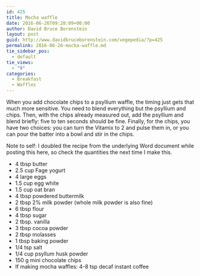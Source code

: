 ```yaml
---
id: 425
title: Mocha waffle
date: 2016-06-26T09:28:09+00:00
author: David Bruce Borenstein
layout: post
guid: http://www.davidbruceborenstein.com/vegepedia/?p=425
permalink: 2016-06-26-mocha-waffle.md
tie_sidebar_pos:
  - default
tie_views:
  - "9"
categories:
  - Breakfast
  - Waffles
---
```

When you add chocolate chips to a psyllium waffle, the timing just gets that much more sensitive. You need to blend everything but the psyllium and chips. Then, with the chips already measured out, add the psyllium and blend briefly: five to ten seconds should be fine. Finally, for the chips, you have two choices: you can turn the Vitamix to 2 and pulse them in, or you can pour the batter into a bowl and stir in the chips.

Note to self: I doubled the recipe from the underlying Word document while posting this here, so check the quantities the next time I make this.

  * 4 tbsp butter
  * 2.5 cup Fage yogurt
  * 4 large eggs
  * 1.5 cup egg white
  * 1.5 cup oat bran
  * 4 tbsp powdered buttermilk
  * 2 tbsp 2% milk powder (whole milk powder is also fine)
  * 6 tbsp flour
  * 4 tbsp sugar
  * 2 tbsp. vanilla
  * 3 tbsp cocoa powder
  * 2 tbsp molasses
  * 1 tbsp baking powder
  * 1/4 tsp salt
  * 1/4 cup psyllum husk powder
  * 150 g mini chocolate chips
  * If making mocha waffles: 4-8 tsp decaf instant coffee